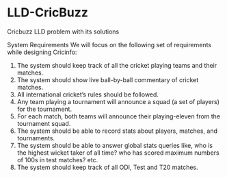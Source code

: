 # LLD-CricBuzz
Cricbuzz LLD problem with its solutions

System Requirements
We will focus on the following set of requirements while designing Cricinfo:
1. The system should keep track of all the cricket playing teams and their matches.
2. The system should show live ball-by-ball commentary of cricket matches.
3. All international cricket’s rules should be followed.
4. Any team playing a tournament will announce a squad (a set of players) for the
tournament.
5. For each match, both teams will announce their playing-eleven from the tournament
squad.
6. The system should be able to record stats about players, matches, and tournaments.
7. The system should be able to answer global stats queries like, who is the highest
wicket taker of all time? who has scored maximum numbers of 100s in test matches?
etc.
8. The system should keep track of all ODI, Test and T20 matches.
